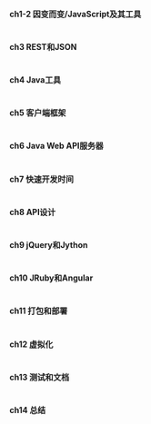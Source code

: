 #### **ch1-2 因变而变/JavaScript及其工具**

```java

```

#### **ch3 REST和JSON**

```java

```

#### **ch4 Java工具**

```java

```

#### **ch5 客户端框架**

```java

```

#### **ch6 Java Web API服务器**

```java

```

#### **ch7 快速开发时间**

```java

```

#### **ch8 API设计**

```java

```

#### **ch9 jQuery和Jython**

```java

```

#### **ch10 JRuby和Angular**

```js

```

#### **ch11 打包和部署**

```js

```

#### **ch12 虚拟化**

```js

```

#### **ch13 测试和文档**

```js

```

#### **ch14 总结**

```js

```



